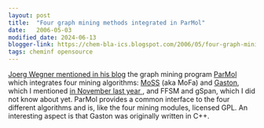```yaml
---
layout: post
title:  "Four graph mining methods integrated in ParMol"
date:   2006-05-03
modified_date: 2024-06-13
blogger-link: https://chem-bla-ics.blogspot.com/2006/05/four-graph-mining-methods-integrated.html
tags: cheminf opensource
---
```


[Joerg Wegner <i class="fa-solid fa-recycle fa-xs"></i>](https://www.blogger.com/profile/09112376168632883058)
[mentioned in his blog](http://miningdrugs.blogspot.com/2006/05/molecule-mining-field-is-rapidly.html)
the graph mining program [ParMol <i class="fa-solid fa-box-archive fa-xs"></i>](https://web.archive.org/web/20070609221004/http://www2.informatik.uni-erlangen.de/Forschung/Projekte/ParMol/?language=en)
which integrates four mining algorithms:
[MoSS](http://fuzzy.cs.uni-magdeburg.de/~borgelt/moss.html) (aka MoFa) and [Gaston](http://www.liacs.nl/~snijssen/gaston/), which I mentioned
[in November last year <i class="fa-solid fa-recycle fa-xs"></i>](https://chem-bla-ics.linkedchemistry.info/2005/11/02/open-source-data-mining-in.html),
and FFSM and gSpan, which I did not know about
yet. ParMol provides a common interface to the four different algorithms and is, like the four mining modules, licensed GPL. An interesting aspect
is that Gaston was originally written in C++.
